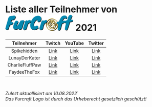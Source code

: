 # Liste aller Teilnehmer von <img src="/images/logo_breit.png" alt="FurCraft" width="auto" height="50"> 2021

| Teilnehmer      | Twitch                                    | YouTube                                                          | Twitter                                      |
| :-------------: | :---------------------------------------: | :--------------------------------------------------------------: | :------------------------------------------: |
| Spikehidden     | [Link](https://twitch.tv/spikehidden)     | [Link](https://www.youtube.com/channel/UCSusEEuBNYsz5lnigSkcWlw) | [Link](https://twitter.com/spikehidden)      |
| LunayDerKater   | [Link](https://twitch.tv/LunayDerKater)   | [Link](https://www.youtube.com/channel/UCIU2iGgYLjILkyIWLyCsX3A) | [Link](https://twitter.com/LunayDerKater)    |
| CharlieFluffPaw | [Link](https://twitch.tv/CharlieFluffPaw) | [Link](https://www.youtube.com/channel/UCWywJU5ldPvr82Fz_QaVoDw) | [Link](https://twitter.com/CharlieFluffPaw)  |
| FaydeeTheFox    | [Link](https://twitch.tv/FaydeeTheFox)    | [Link](https://www.youtube.com/channel/UChwy-cmRg_4uhSLQbIDBd3g) | [Link](https://twitter.com/FaydeeTheFox)     |

<br>

*Zulezt aktuallisiert am 10.08.2022*´\
*Das Furcraft Logo ist durch das Urheberecht gesetzlich geschützt!*